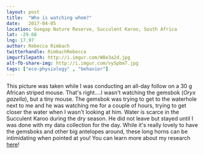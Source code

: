```yaml
---
layout: post
title:  "Who is watching whom?"
date:   2017-04-05
location: Goegap Nature Reserve, Succulent Karoo, South Africa
lat: -29.68
lng: 17.97
author: Rebecca Rimbach
twitterhandle: RimbachRebecca
imgurfilepath: http://i.imgur.com/W8e3a2d.jpg
alt-fb-share-img: http://i.imgur.com/vySpbm7.jpg
tags: ["eco-physiology" , "behavior"]
---
```


	
This picture was taken while I was conducting an all-day follow on a 30 g African striped mouse. That's right....I wasn't watching the gemsbok (*Oryx gazella*), but a tiny mouse. The gemsbok was trying to get to the waterhole next to me and he was watching me for a couple of hours, trying to get closer the water when I wasn't looking at him. Water is scarce in the Succulent Karoo during the dry season. He did not leave but stayed until I was done with my data collection for the day. While it's really lovely to have the gemsboks and other big antelopes around, these long horns can be intimidating when pointed at you! You can learn more about my research [here](https://www.researchgate.net/profile/Rebecca_Rimbach)!